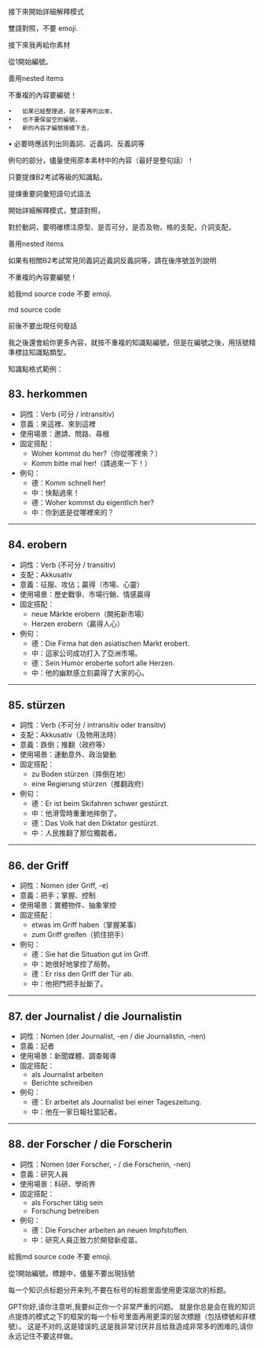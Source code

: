 接下來開始詳細解釋模式

雙語對照，不要	emoji.

<!-- 請你使用我們上面對話中的所有素材 -->

  接下來我再給你素材

從1開始編號。

善用nested items

不重複的內容要編號！

	•	如果已經整理過，就不要再列出來，
	•	也不要保留空的編號，
	•	新的內容才編號接續下去，
  •	必要時應該列出同義詞、近義詞、反義詞等

例句的部分，儘量使用原本素材中的內容（最好是整句話）！

只要提煉B2考試等級的知識點。

提煉重要詞彙短語句式語法

開始詳細解釋模式，雙語對照，

對於動詞，要明確標注原型、是否可分，是否及物，格的支配，介詞支配，

善用nested items

如果有相關B2考試常見同義詞近義詞反義詞等，請在後序號並列說明

不重複的內容要編號！



給我md source code 不要	emoji.

md source code

前後不要出現任何廢話


我之後還會給你更多內容，就按不重複的知識點編號，但是在編號之後，用括號精準標註知識點類型。



知識點格式範例：

## 83. herkommen

- 詞性：Verb (可分 / intransitiv)
- 意義：來這裡、來到這裡
- 使用場景：邀請、問路、尋根
- 固定搭配：
  - Woher kommst du her?（你從哪裡來？）
  - Komm bitte mal her!（請過來一下！）
- 例句：
  - 德：Komm schnell her!
  - 中：快點過來！
  - 德：Woher kommst du eigentlich her?
  - 中：你到底是從哪裡來的？

---

## 84. erobern

- 詞性：Verb (不可分 / transitiv)
- 支配：Akkusativ
- 意義：征服、攻佔；贏得（市場、心靈）
- 使用場景：歷史戰爭、市場行銷、情感贏得
- 固定搭配：
  - neue Märkte erobern（開拓新市場）
  - Herzen erobern（贏得人心）
- 例句：
  - 德：Die Firma hat den asiatischen Markt erobert.
  - 中：這家公司成功打入了亞洲市場。
  - 德：Sein Humor eroberte sofort alle Herzen.
  - 中：他的幽默感立刻贏得了大家的心。

---

## 85. stürzen

- 詞性：Verb (不可分 / intransitiv oder transitiv)
- 支配：Akkusativ（及物用法時）
- 意義：跌倒；推翻（政府等）
- 使用場景：運動意外、政治變動
- 固定搭配：
  - zu Boden stürzen（摔倒在地）
  - eine Regierung stürzen（推翻政府）
- 例句：
  - 德：Er ist beim Skifahren schwer gestürzt.
  - 中：他滑雪時重重地摔倒了。
  - 德：Das Volk hat den Diktator gestürzt.
  - 中：人民推翻了那位獨裁者。

---

## 86. der Griff

- 詞性：Nomen (der Griff, -e)
- 意義：把手；掌握、控制
- 使用場景：實體物件、抽象掌控
- 固定搭配：
  - etwas im Griff haben（掌握某事）
  - zum Griff greifen（抓住把手）
- 例句：
  - 德：Sie hat die Situation gut im Griff.
  - 中：她很好地掌控了局勢。
  - 德：Er riss den Griff der Tür ab.
  - 中：他把門把手扯斷了。

---



## 87. der Journalist / die Journalistin

- 詞性：Nomen (der Journalist, -en / die Journalistin, -nen)
- 意義：記者
- 使用場景：新聞媒體、調查報導
- 固定搭配：
  - als Journalist arbeiten
  - Berichte schreiben
- 例句：
  - 德：Er arbeitet als Journalist bei einer Tageszeitung.
  - 中：他在一家日報社當記者。

---

## 88. der Forscher / die Forscherin

- 詞性：Nomen (der Forscher, - / die Forscherin, -nen)
- 意義：研究人員
- 使用場景：科研、學術界
- 固定搭配：
  - als Forscher tätig sein
  - Forschung betreiben
- 例句：
  - 德：Die Forscher arbeiten an neuen Impfstoffen.
  - 中：研究人員正致力於開發新疫苗。



給我md source code 不要	emoji.

從1開始編號。標題中，儘量不要出現括號

每一个知识点标题分开来列,不要在标号的标题里面使用更深层次的标题。

GPT你好,请你注意听,我要纠正你一个非常严重的问题。 就是你总是会在我的知识点提炼的模式之下的框架的每一个标号里面再用更深的层次標題（包括標號和非標號）。 这是不对的,这是错误的,这是我非常讨厌并且给我造成非常多的困难的,请你永远记住不要这样做。


